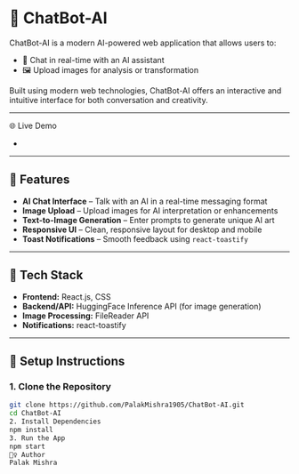 # 🤖 ChatBot-AI

ChatBot-AI is a modern AI-powered web application that allows users to:

- 💬 Chat in real-time with an AI assistant  
- 🖼️ Upload images for analysis or transformation    

Built using modern web technologies, ChatBot-AI offers an interactive and intuitive interface for both conversation and creativity.

---

🌐 Live Demo

- 

---

## 🌟 Features

- **AI Chat Interface** – Talk with an AI in a real-time messaging format  
- **Image Upload** – Upload images for AI interpretation or enhancements  
- **Text-to-Image Generation** – Enter prompts to generate unique AI art  
- **Responsive UI** – Clean, responsive layout for desktop and mobile  
- **Toast Notifications** – Smooth feedback using `react-toastify`

---

## 🚀 Tech Stack

- **Frontend:** React.js, CSS  
- **Backend/API:** HuggingFace Inference API (for image generation)  
- **Image Processing:** FileReader API  
- **Notifications:** react-toastify  

---

## 🔧 Setup Instructions

### 1. Clone the Repository

```bash
git clone https://github.com/PalakMishra1905/ChatBot-AI.git
cd ChatBot-AI
2. Install Dependencies
npm install
3. Run the App
npm start
🙋‍♀️ Author
Palak Mishra
